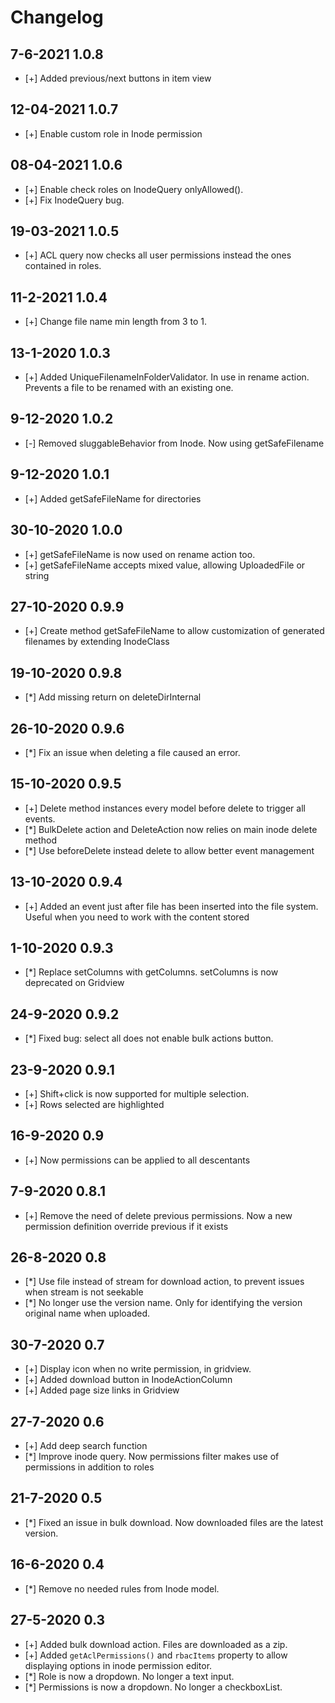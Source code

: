 # Changelog

## 7-6-2021 1.0.8

- [+] Added previous/next buttons in item view

## 12-04-2021 1.0.7

- [+] Enable custom role in Inode permission

## 08-04-2021 1.0.6

- [+] Enable check roles on InodeQuery onlyAllowed().
- [+] Fix InodeQuery bug.

## 19-03-2021 1.0.5

- [+] ACL query now checks all user permissions instead the ones contained in roles.

## 11-2-2021 1.0.4

- [+] Change file name min length from 3 to 1.

## 13-1-2020 1.0.3

- [+] Added UniqueFilenameInFolderValidator. In use in rename action. Prevents a file to be renamed with an existing
  one.

## 9-12-2020 1.0.2

- [-] Removed sluggableBehavior from Inode. Now using getSafeFilename

## 9-12-2020 1.0.1

- [+] Added getSafeFileName for directories

## 30-10-2020 1.0.0

- [+] getSafeFileName is now used on rename action too.
- [+] getSafeFileName accepts mixed value, allowing UploadedFile or string

## 27-10-2020 0.9.9

- [+] Create method getSafeFileName to allow customization of generated filenames by extending InodeClass

## 19-10-2020 0.9.8

- [*] Add missing return on deleteDirInternal

## 26-10-2020 0.9.6

- [*] Fix an issue when deleting a file caused an error.

## 15-10-2020 0.9.5

- [+] Delete method instances every model before delete to trigger all events.
- [*] BulkDelete action and DeleteAction now relies on main inode delete method
- [*] Use beforeDelete instead delete to allow better event management

## 13-10-2020 0.9.4

- [+] Added an event just after file has been inserted into the file system. Useful when you need to work with the
  content stored

## 1-10-2020 0.9.3

- [*] Replace setColumns with getColumns. setColumns is now deprecated on Gridview

## 24-9-2020 0.9.2

- [*] Fixed bug: select all does not enable bulk actions button.

## 23-9-2020 0.9.1

- [+] Shift+click is now supported for multiple selection.
- [+] Rows selected are highlighted

## 16-9-2020 0.9

- [+] Now permissions can be applied to all descentants

## 7-9-2020 0.8.1

- [+] Remove the need of delete previous permissions. Now a new permission definition override previous if it exists

## 26-8-2020 0.8

- [*] Use file instead of stream for download action, to prevent issues when stream is not seekable
- [*] No longer use the version name. Only for identifying the version original name when uploaded.

## 30-7-2020 0.7

- [+] Display icon when no write permission, in gridview.
- [+] Added download button in InodeActionColumn
- [+] Added page size links in Gridview

## 27-7-2020 0.6

- [+] Add deep search function
- [*] Improve inode query. Now permissions filter makes use of permissions in addition to roles

## 21-7-2020 0.5

- [*] Fixed an issue in bulk download. Now downloaded files are the latest version.

## 16-6-2020 0.4

- [*] Remove no needed rules from Inode model.

## 27-5-2020 0.3

- [+] Added bulk download action. Files are downloaded as a zip.
- [+] Added `getAclPermissions()` and `rbacItems` property to allow displaying options in inode permission editor.
- [*] Role is now a dropdown. No longer a text input.
- [*] Permissions is now a dropdown. No longer a checkboxList.
